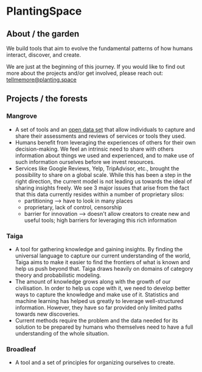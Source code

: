 # PlantingSpace

## About / the garden

We build tools that aim to evolve the fundamental patterns of how humans interact, discover, and create.

We are just at the beginning of this journey. If you would like to find out more about the projects and/or get involved, please reach out: tellmemore@planting.space 

## Projects / the forests

### Mangrove

- A set of tools and an [open data set](https://en.wikipedia.org/wiki/Open_data) that allow individuals to capture and share their assessments and reviews of services or tools they used. 
- Humans benefit from leveraging the experiences of others for their own decision-making. We feel an intrinsic need to share with others information about things we used and experienced, and to make use of such information ourselves before we invest resources.
- Services like Google Reviews, Yelp, TripAdvisor, etc., brought the possibility to share on a global scale. While this has been a step in the right direction, the current model is not leading us towards the ideal of sharing insights freely. We see 3 major issues that arise from the fact that this data currently resides within a number of proprietary silos:
  - partitioning --> have to look in many places
  - proprietary, lack of control, censorship
  - barrier for innovation --> doesn't allow creators to create new and useful tools; high barriers for leveraging this rich information
  
### Taiga

- A tool for gathering knowledge and gaining insights. By finding the universal language to capture our current understanding of the world, Taiga aims to make it easier to find the frontiers of what is known and help us push beyond that. Taiga draws heavily on domains of category theory and probabilistic modeling.
- The amount of knowledge grows along with the growth of our civilisation. In order to help us cope with it, we need to develop better ways to capture the knowledge and make use of it. Statistics and machine learning has helped us greatly to leverage well-structured information. However, they have so far provided only limited paths towards new discoveries.
- Current methods require the problem and the data needed for its solution to be prepared by humans who themselves need to have a full understanding of the whole situation.

### Broadleaf

- A tool and a set of principles for organizing ourselves to create.
